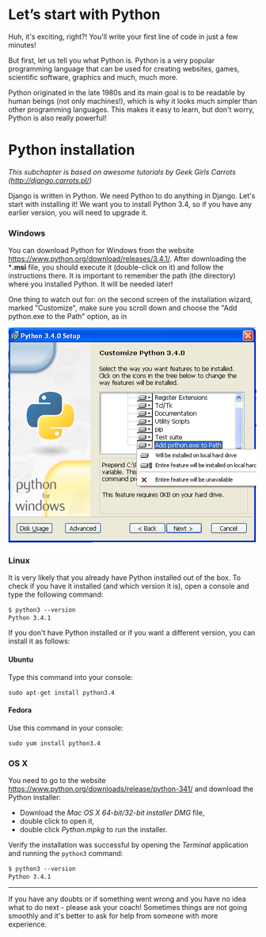 # Let’s start with Python

Huh, it's exciting, right?! You'll write your first line of code in just a few minutes!

But first, let us tell you what Python is. Python is a very popular programming language that can be used for creating websites, games, scientific software, graphics and much, much more.

Python originated in the late 1980s and its main goal is to be readable by human beings (not only machines!), which is why it looks much simpler than other programming languages. This makes it easy to learn, but don't worry, Python is also really powerful!

# Python installation

*This subchapter is based on awesome tutorials by Geek Girls Carrots (http://django.carrots.pl/)*

Django is written in Python. We need Python to do anything in Django. Let's start with installing it! We want you to install Python 3.4, so if you have any earlier version, you will need to upgrade it.

### Windows

You can download Python for Windows from the website https://www.python.org/download/releases/3.4.1/. After downloading the ***.msi** file, you should execute it (double-click on it) and follow the instructions there. It is important to remember the path (the directory) where you installed Python. It will be needed later!

One thing to watch out for:  on the second screen of the installation wizard, marked "Customize", make sure you scroll down and choose the "Add python.exe to the Path" option, as in 

![Don't forget to add Python to the Path](images/add_python_to_windows_path.png)

### Linux

It is very likely that you already have Python installed out of the box. To check if you have it installed (and which version it is), open a console and type the following command:

    $ python3 --version
    Python 3.4.1

If you don't have Python installed or if you want a different version, you can install it as follows:

#### Ubuntu

Type this command into your console:

    sudo apt-get install python3.4


#### Fedora

Use this command in your console:

    sudo yum install python3.4

### OS X

You need to go to the website https://www.python.org/downloads/release/python-341/ and download the Python installer:

* Download the *Mac OS X 64-bit/32-bit installer* *DMG* file,
* double click to open it,
* double click *Python.mpkg* to run the installer.

Verify the installation was successful by opening the *Terminal* application and running the `python3` command:

    $ python3 --version
    Python 3.4.1

----

If you have any doubts or if something went wrong and you have no idea what to do next - please ask your coach! Sometimes things are not going smoothly and it's better to ask for help from someone with more experience.
